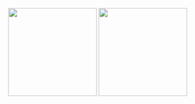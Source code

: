  <img height="180em" src="https://github-readme-stats.vercel.app/api?username=Ennio1996&show_icons=true&theme=tokyonight"/>
 <img height="180em" src="https://github-readme-stats.vercel.app/api/top-langs/?username=Ennio1996&layout=compact&theme=tokyonight"/>
  

